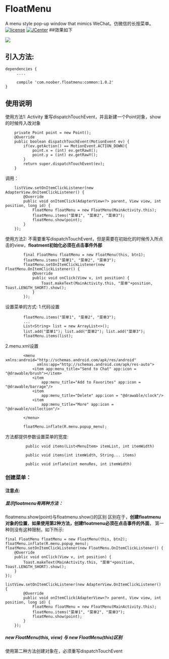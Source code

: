 # FloatMenu
A menu style pop-up window that mimics WeChat。仿微信的长按菜单。
[![license](https://img.shields.io/badge/license-Apache2.0-brightgreen.svg?style=flat)](https://github.com/JavaNoober/FloatMenu) [![JCenter](https://img.shields.io/badge/JCenter-FloatMenu-green.svg?style=flat)](https://bintray.com/noober/maven/FloatMenu)
##效果如下

![](https://raw.githubusercontent.com/JavaNoober/FloatMenu/master/floatmenu.gif)

## 引入方法:

    dependencies {
         ....
    
         compile 'com.noober.floatmenu:common:1.0.2'
    }
    
## 使用说明
使用方法1:
    Activity 重写dispatchTouchEvent，并且新建一个Point对象，show的时候传入改对象
    
    	private Point point = new Point();
    	@Override
    	public boolean dispatchTouchEvent(MotionEvent ev) {
    		if(ev.getAction() == MotionEvent.ACTION_DOWN){
    			point.x = (int) ev.getRawX();
    			point.y = (int) ev.getRawY();
    		}
    		return super.dispatchTouchEvent(ev);
    	}
    
   调用：
   
        listView.setOnItemClickListener(new AdapterView.OnItemClickListener() {
            @Override
            public void onItemClick(AdapterView<?> parent, View view, int position, long id) {
                FloatMenu floatMenu = new FloatMenu(MainActivity.this);
                floatMenu.items("菜单1", "菜单2", "菜单3");
                floatMenu.show(point);
            }
        });

使用方法2:
    不需要重写dispatchTouchEvent，但是需要在初始化的时候传入所点击的view，**floatment初始化必须在点击事件外部**
    
    		final FloatMenu floatMenu = new FloatMenu(this, btn1);
    		floatMenu.items("菜单1", "菜单2", "菜单3");
    		floatMenu.setOnItemClickListener(new FloatMenu.OnItemClickListener() {
    			@Override
    			public void onClick(View v, int position) {
    				Toast.makeText(MainActivity.this, "菜单"+position, Toast.LENGTH_SHORT).show();
    			}
    		});
    		
设置菜单的方式:
    1.代码设置
    
            floatMenu.items("菜单1", "菜单2", "菜单3");
            ...
            List<String> list = new ArrayList<>();
            list.add("菜单1"); list.add("菜单2"); list.add("菜单3");
            floatMenu.items(list);
            
   2.menu.xml设置
            
            <menu xmlns:android="http://schemas.android.com/apk/res/android"
                  xmlns:app="http://schemas.android.com/apk/res-auto">
                <item app:menu_title="Send to Chat" app:icon = "@drawable/brush"></item>
                <item
                    app:menu_title="Add to Favorites" app:icon = "@drawable/barrage"/>
                <item
                    app:menu_title="Delete" app:icon = "@drawable/clock"/>
                <item
                    app:menu_title="More" app:icon = "@drawable/collection"/>
            
            </menu>
            
            floatMenu.inflate(R.menu.popup_menu);
            
   方法都提供参数设置菜单的宽度:
   
             public void items(List<MenuItem> itemList, int itemWidth)
             
             public void items(int itemWidth, String... items) 
             
             public void inflate(int menuRes, int itemWidth)
### 创建菜单：
	
#### 注意点:
##### 显示floatmenu有两种方法：
floatmenu.show(point)与floatmenu.show()的区别
区别在于，**创建floatmenu对象的位置**，**如果使用第2种方法，创建floatmenu必须在点击事件的外面**，
第一种则没有这种限制，如下所示:
    
    final FloatMenu floatMenu = new FloatMenu(this, btn2);
    floatMenu.inflate(R.menu.popup_menu);
    floatMenu.setOnItemClickListener(new FloatMenu.OnItemClickListener() {
        @Override
        public void onClick(View v, int position) {
            Toast.makeText(MainActivity.this, "菜单"+position, Toast.LENGTH_SHORT).show();
        }
    });
    
	listView.setOnItemClickListener(new AdapterView.OnItemClickListener() {
			@Override
			public void onItemClick(AdapterView<?> parent, View view, int position, long id) {
				FloatMenu floatMenu = new FloatMenu(MainActivity.this);
				floatMenu.items("菜单1", "菜单2", "菜单3");
				floatMenu.show(point);
			}
		});
##### new FloatMenu(this, view) 与 new FloatMenu(this)区别
使用第二种方法创建对象在，必须重写dispatchTouchEvent
	